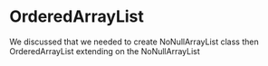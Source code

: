 # OrderedArrayList
We discussed that we needed to create NoNullArrayList class then OrderedArrayList extending on the NoNullArrayList
